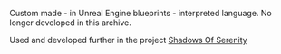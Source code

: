 Custom made - in Unreal Engine blueprints - interpreted language.
No longer developed in this archive.

Used and developed further in the project [Shadows Of Serenity](store.steampowered.com/app/3196820/Shadows_Of_Serenity/)
